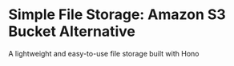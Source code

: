 # Simple File Storage: Amazon S3 Bucket Alternative

A lightweight and easy-to-use file storage built with Hono
